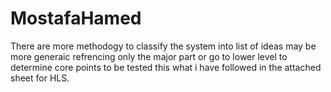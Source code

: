 # MostafaHamed
There are more methodogy to classify the system into list of ideas may be more generaic refrencing only the major part
or go to lower level to determine core points to be tested this what i have followed in the attached sheet for HLS.
